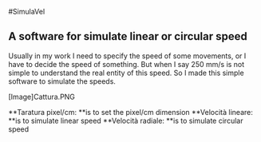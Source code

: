 #SimulaVel

## A software for simulate linear or circular speed

Usually in my work I need to specify the speed of some movements, or I have to decide the speed of something. But when I say 250 mm/s is not simple to understand the real entity of this speed. So I made this simple software to simulate the speeds.

[Image]Cattura.PNG

**Taratura pixel/cm: **is to set the pixel/cm dimension
**Velocità lineare: **is to simulate linear speed
**Velocità radiale: **is to simulate circular speed
